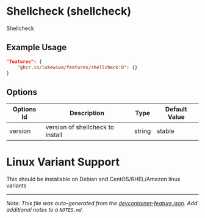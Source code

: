 
# Shellcheck (shellcheck)

Shellcheck

## Example Usage

```json
"features": {
    "ghcr.io/lukewiwa/features/shellcheck:0": {}
}
```

## Options

| Options Id | Description | Type | Default Value |
|-----|-----|-----|-----|
| version | version of shellcheck to install | string | stable |

# Linux Variant Support

This should be installable on Debian and CentOS/RHEL/Amazon linux variants


---

_Note: This file was auto-generated from the [devcontainer-feature.json](https://github.com/lukewiwa/features/blob/main/src/shellcheck/devcontainer-feature.json).  Add additional notes to a `NOTES.md`._
